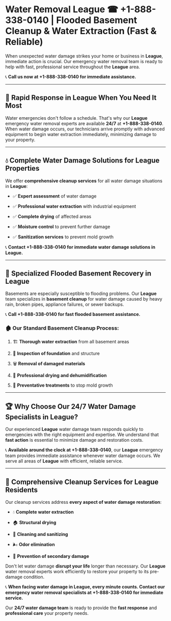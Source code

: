 # Water Removal League ☎ +1-888-338-0140 | Flooded Basement Cleanup & Water Extraction (Fast & Reliable)

When unexpected water damage strikes your home or business in **League**, immediate action is crucial. Our emergency water removal team is ready to help with fast, professional service throughout the **League** area. 

📞 **Call us now at +1-888-338-0140 for immediate assistance.**
---
## 🚀 Rapid Response in League When You Need It Most
Water emergencies don't follow a schedule. That's why our **League** emergency water removal experts are available **24/7** at **+1-888-338-0140**. When water damage occurs, our technicians arrive promptly with advanced equipment to begin water extraction immediately, minimizing damage to your property.
---
## 💧 Complete Water Damage Solutions for League Properties
We offer **comprehensive cleanup services** for all water damage situations in **League**:
- ✅ **Expert assessment** of water damage  
- ✅ **Professional water extraction** with industrial equipment  
- ✅ **Complete drying** of affected areas  
- ✅ **Moisture control** to prevent further damage  
- ✅ **Sanitization services** to prevent mold growth  
📞 **Contact +1-888-338-0140 for immediate water damage solutions in League.**
---
## 🌊 Specialized Flooded Basement Recovery in League
Basements are especially susceptible to flooding problems. Our **League** team specializes in **basement cleanup** for water damage caused by heavy rain, broken pipes, appliance failures, or sewer backups. 
📞 **Call +1-888-338-0140 for fast flooded basement assistance.**
### 🏚️ Our Standard Basement Cleanup Process:
1. 🏗️ **Thorough water extraction** from all basement areas  
2. 🔎 **Inspection of foundation** and structure  
3. 🗑️ **Removal of damaged materials**  
4. 💨 **Professional drying and dehumidification**  
5. 🚫 **Preventative treatments** to stop mold growth  
---
## 🏆 Why Choose Our 24/7 Water Damage Specialists in League?
Our experienced **League** water damage team responds quickly to emergencies with the right equipment and expertise. We understand that **fast action** is essential to minimize damage and restoration costs.
📞 **Available around the clock at +1-888-338-0140**, our **League** emergency team provides immediate assistance whenever water damage occurs. We serve all areas of **League** with efficient, reliable service.
---
## 🧹 Comprehensive Cleanup Services for League Residents
Our cleanup services address **every aspect of water damage restoration**:
- 💧 **Complete water extraction**  
- 🏠 **Structural drying**  
- 🧼 **Cleaning and sanitizing**  
- 🌬️ **Odor elimination**  
- 🚫 **Prevention of secondary damage**  
Don't let water damage **disrupt your life** longer than necessary. Our **League** water removal experts work efficiently to restore your property to its pre-damage condition.
📞 **When facing water damage in League, every minute counts. Contact our emergency water removal specialists at +1-888-338-0140 for immediate service.**
Our **24/7 water damage team** is ready to provide the **fast response** and **professional care** your property needs.
